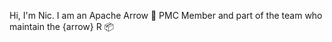 Hi, I'm Nic.   I am  an Apache Arrow 🏹 PMC Member and part of the team who maintain the {arrow} R 📦
